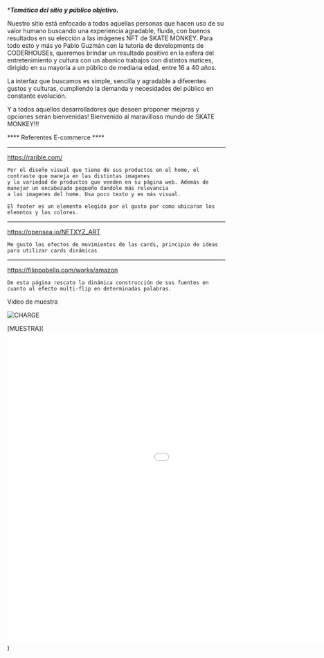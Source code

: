 ****Temática del sitio y público objetivo.***

Nuestro sitio está enfocado a todas aquellas personas que hacen uso de su valor humano buscando una experiencia agradable, fluida, con buenos resultados en su elección a las imágenes NFT de SKATE MONKEY.
Para todo esto y más yo Pablo Guzmán con la tutoría de developments de CODERHOUSEs, queremos brindar un resultado positivo en la esfera del entretenimiento y cultura con un abanico trabajos con distintos matices, dirigido en su mayoría a un público de mediana edad, entre 16 a 40 años.

La interfaz que buscamos es simple, sencilla y agradable a diferentes gustos y culturas, cumpliendo la demanda y necesidades del público en constante evolución.

Y a todos aquellos desarrolladores que deseen proponer mejoras y opciones serán bienvenidas!
Bienvenido al maravilloso mundo de SKATE MONKEY!!!


**** Referentes E-commerce ****

----

https://rarible.com/

	Por el diseño visual que tiene de sus productos en el home, el contraste que maneja en las distintas imagenes
	y la variedad de productos que venden en su página web. Además de manejar un encabezado pequeño dandole más relevancia
	a las imagenes del home. Usa poco texto y es más visual.

    El footer es un elemento elegido por el gusto por como ubicaron los elemntos y los colores.
----
https://opensea.io/NFTXYZ_ART

	Me gustó los efectos de movimientos de las cards, principio de ideas para utilizar cards dinámicas
----
https://filippobello.com/works/amazon

    De esta página rescato la dinámica construcción de sus fuentes en cuanto al efecto multi-flip en determinadas palabras.

Video de muestra

![CHARGE](https://j.gifs.com/gpNG4G.gif)

[MUESTRA](<iframe src='//gifs.com/embed/skatemonkey-gpNG4G' frameborder='0' scrolling='no' width='1280px' height='720px' style='-webkit-backface-visibility: hidden;-webkit-transform: scale(1);' ></iframe>)
